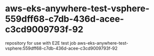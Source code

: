 # aws-eks-anywhere-test-vsphere-559dff68-c7db-436d-acee-c3cd9009793f-92
repository for use with E2E test job aws-eks-anywhere-test-vsphere:559dff68-c7db-436d-acee-c3cd9009793f-92
